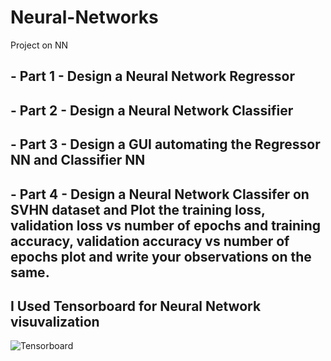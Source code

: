 
# Neural-Networks
Project on NN
## - Part 1 - Design a Neural Network Regressor
## - Part 2 - Design a Neural Network Classifier
## - Part 3 - Design a GUI automating the Regressor NN and Classifier NN
## - Part 4 - Design a Neural Network Classifer on SVHN dataset and Plot the training loss, validation loss vs number of epochs and training accuracy, validation accuracy vs number of epochs plot and write your observations on the same.

## I Used Tensorboard for Neural Network visuvalization
![Tensorboard](https://user-images.githubusercontent.com/62477586/124597843-9365c580-de81-11eb-8ecd-70a3912023ec.PNG)

